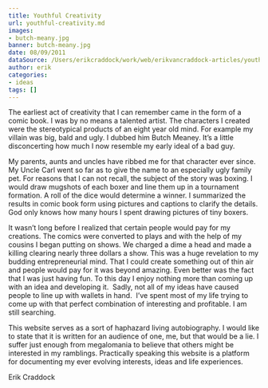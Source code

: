 ```yaml
---
title: Youthful Creativity
url: youthful-creativity.md
images:
- butch-meany.jpg
banner: butch-meany.jpg
date: 08/09/2011
dataSource: /Users/erikcraddock/work/web/erikvancraddock-articles/youthful-creativity/youthful-creativity.md
author: erik
categories:
- ideas
tags: []
---
```

The earliest act of creativity that I can remember came in the form of a comic book. I was by no means a talented artist. The characters I created were the stereotypical products of an eight year old mind. For example my villain was big, bald and ugly. I dubbed him Butch Meaney. It’s a little disconcerting how much I now resemble my early ideal of a bad guy.

My parents, aunts and uncles have ribbed me for that character ever since. My Uncle Carl went so far as to give the name to an especially ugly family pet. For reasons that I can not recall, the subject of the story was boxing. I would draw mugshots of each boxer and line them up in a tournament formation. A roll of the dice would determine a winner. I summarized the results in comic book form using pictures and captions to clarify the details. God only knows how many hours I spent drawing pictures of tiny boxers.

It wasn’t long before I realized that certain people would pay for my creations. The comics were converted to plays and with the help of my cousins I began putting on shows. We charged a dime a head and made a killing clearing nearly three dollars a show. This was a huge revelation to my budding entrepreneurial mind. That I could create something out of thin air and people would pay for it was beyond amazing. Even better was the fact that I was just having fun. To this day I enjoy nothing more than coming up with an idea and developing it.  Sadly, not all of my ideas have caused people to line up with wallets in hand.  I’ve spent most of my life trying to come up with that perfect combination of interesting and profitable. I am still searching.

This website serves as a sort of haphazard living autobiography. I would like to state that it is written for an audience of one, me, but that would be a lie. I suffer just enough from megalomania to believe that others might be interested in my ramblings. Practically speaking this website is a platform for documenting my ever evolving interests, ideas and life experiences.


Erik Craddock